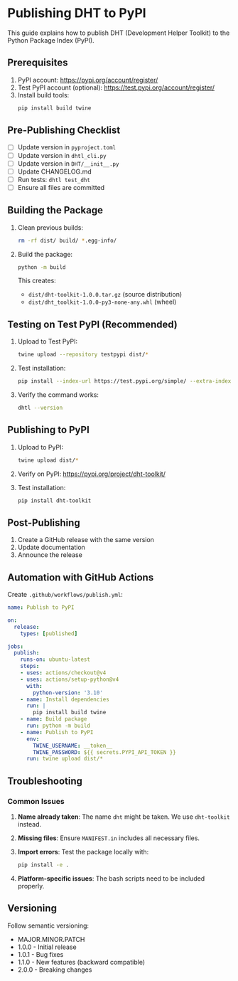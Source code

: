 # Publishing DHT to PyPI

This guide explains how to publish DHT (Development Helper Toolkit) to the Python Package Index (PyPI).

## Prerequisites

1. PyPI account: https://pypi.org/account/register/
2. Test PyPI account (optional): https://test.pypi.org/account/register/
3. Install build tools:
   ```bash
   pip install build twine
   ```

## Pre-Publishing Checklist

- [ ] Update version in `pyproject.toml`
- [ ] Update version in `dhtl_cli.py`
- [ ] Update version in `DHT/__init__.py`
- [ ] Update CHANGELOG.md
- [ ] Run tests: `dhtl test_dht`
- [ ] Ensure all files are committed

## Building the Package

1. Clean previous builds:
   ```bash
   rm -rf dist/ build/ *.egg-info/
   ```

2. Build the package:
   ```bash
   python -m build
   ```

   This creates:
   - `dist/dht-toolkit-1.0.0.tar.gz` (source distribution)
   - `dist/dht_toolkit-1.0.0-py3-none-any.whl` (wheel)

## Testing on Test PyPI (Recommended)

1. Upload to Test PyPI:
   ```bash
   twine upload --repository testpypi dist/*
   ```

2. Test installation:
   ```bash
   pip install --index-url https://test.pypi.org/simple/ --extra-index-url https://pypi.org/simple/ dht-toolkit
   ```

3. Verify the command works:
   ```bash
   dhtl --version
   ```

## Publishing to PyPI

1. Upload to PyPI:
   ```bash
   twine upload dist/*
   ```

2. Verify on PyPI: https://pypi.org/project/dht-toolkit/

3. Test installation:
   ```bash
   pip install dht-toolkit
   ```

## Post-Publishing

1. Create a GitHub release with the same version
2. Update documentation
3. Announce the release

## Automation with GitHub Actions

Create `.github/workflows/publish.yml`:

```yaml
name: Publish to PyPI

on:
  release:
    types: [published]

jobs:
  publish:
    runs-on: ubuntu-latest
    steps:
    - uses: actions/checkout@v4
    - uses: actions/setup-python@v4
      with:
        python-version: '3.10'
    - name: Install dependencies
      run: |
        pip install build twine
    - name: Build package
      run: python -m build
    - name: Publish to PyPI
      env:
        TWINE_USERNAME: __token__
        TWINE_PASSWORD: ${{ secrets.PYPI_API_TOKEN }}
      run: twine upload dist/*
```

## Troubleshooting

### Common Issues

1. **Name already taken**: The name `dht` might be taken. We use `dht-toolkit` instead.

2. **Missing files**: Ensure `MANIFEST.in` includes all necessary files.

3. **Import errors**: Test the package locally with:
   ```bash
   pip install -e .
   ```

4. **Platform-specific issues**: The bash scripts need to be included properly.

## Versioning

Follow semantic versioning:
- MAJOR.MINOR.PATCH
- 1.0.0 - Initial release
- 1.0.1 - Bug fixes
- 1.1.0 - New features (backward compatible)
- 2.0.0 - Breaking changes